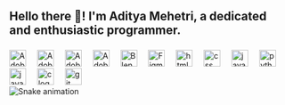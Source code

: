 <h2 align="left">Hello there 👋! I'm Aditya Mehetri, a dedicated and enthusiastic programmer.</h2>



###

<div align="left">
    <img src="https://upload.wikimedia.org/wikipedia/commons/f/f2/Adobe_Premiere_Pro_Logo.svg" height="30" alt="Adobe Premiere Pro logo"  />
  <img width="12" />
  <img src="https://upload.wikimedia.org/wikipedia/commons/c/cb/Adobe_After_Effects_CC_icon.svg" height="30" alt="Adobe After Effects logo"  />
  <img width="12" />
    <img src="https://upload.wikimedia.org/wikipedia/commons/a/af/Adobe_Photoshop_CC_icon.svg" height="30" alt="Adobe Photoshop logo" />
<img width="12" />

   <img src="https://upload.wikimedia.org/wikipedia/commons/f/fb/Adobe_Illustrator_CC_icon.svg" height="30" alt="Adobe Illustrator logo"  />
  <img width="12" />
   <img src="https://upload.wikimedia.org/wikipedia/commons/0/0c/Blender_logo_no_text.svg" height="30" alt="Blender logo"  />
  <img width="12" />
   <img src="https://upload.wikimedia.org/wikipedia/commons/3/33/Figma-logo.svg" height="30" alt="Figma logo"  />
  <img width="12" />
  <img src="https://cdn.jsdelivr.net/gh/devicons/devicon/icons/html5/html5-original.svg" height="30" alt="html5 logo"  />
  <img width="12" />
   <img src="https://cdn.jsdelivr.net/gh/devicons/devicon/icons/css3/css3-original.svg" height="30" alt="css logo"  />
  <img width="12" />
    <img src="https://cdn.jsdelivr.net/gh/devicons/devicon/icons/javascript/javascript-original.svg" height="30" alt="javascript logo"  />
  <img width="12" />
  <img src="https://cdn.jsdelivr.net/gh/devicons/devicon/icons/python/python-original.svg" height="30" alt="python logo"  />
  <img width="12" />
  <img src="https://cdn.jsdelivr.net/gh/devicons/devicon/icons/java/java-original.svg" height="30" alt="java logo"  />
  <img width="12" />
  <img src="https://cdn.jsdelivr.net/gh/devicons/devicon/icons/c/c-original.svg" height="30" alt="c logo"  />
  <img width="12" />

 <img src="https://cdn.jsdelivr.net/gh/devicons/devicon/icons/git/git-original.svg" height="30" alt="git logo"  />
  <img width="12" />
 
</div>



 <img src="https://raw.githubusercontent.com/adityamehetri/adityamehetri/output/snake.svg" alt="Snake animation" />
